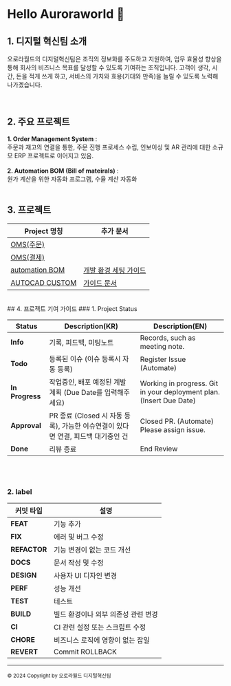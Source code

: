 # Hello Auroraworld 👋
## 1. 디지털 혁신팀 소개
오로라월드의 디지털혁신팀은 조직의 정보화를 주도하고 지원하여, 업무 효율성 향상을 통해 회사의 비즈니스 목표를 달성할 수 있도록 기여하는 조직입니다. 
고객이 생각, 시간, 돈을 적게 쓰게 하고, 서비스의 가치와 효용(기대와 만족)을 늘릴 수 있도록 노력해 나가겠습니다. <br>

 <br>
   
## 2. 주요 프로젝트
**1. Order Management System** : <br>
주문과 재고의 연결을 통한, 주문 진행 프로세스 수립, 인보이싱 및 AR 관리에 대한 소규모 ERP 프로젝트로 이어지고 있음. <br><br>
**2. Automation BOM (Bill of mateirals)** : <br> 원가 계산을 위한 자동화 프로그램, 수율 계산 자동화 <br> <br>

## 3. 프로젝트

| Project 명칭 | 추가 문서 |
| ------------ | --------- |
| [OMS(주문)](https://github.com/Auroraworld-IT/goms) <br>| |
| [OMS(결제)](https://github.com/Auroraworld-IT/goms_invoice)| |
| [automation BOM](https://github.com/Auroraworld-IT/automation-bom) | [개발 환경 세팅 가이드](https://github.com/Auroraworld-IT/automation-bom/blob/main/README.md) |
| [AUTOCAD CUSTOM](https://github.com/Auroraworld-IT/autocad_design) | [가이드 문서](https://github.com/Auroraworld-IT/autocad_design/blob/main/README.md) |

<br>
## 4. 프로젝트 기여 가이드
### 1. Project Status  

| Status | Description(KR) | Description(EN) |
| -------- | ------- | ------- |
| **Info** | 기록, 피드백, 미팅노트 | Records, such as meeting note. |
| **Todo** | 등록된 이슈 (이슈 등록시 자동 등록) | Register Issue (Automate) |
| **In Progress** | 작업중인, 배포 예정된 계발 계획 (Due Date를 입력해주세요) | Working in progress. Git in your deployment plan. (Insert Due Date) |
| **Approval** | PR 종료 (Closed 시 자동 등록), 가능한 이슈연결이 있다면 연결, 피드백 대기중인 건 | Closed PR. (Automate) Please assign issue. |
| **Done** | 리뷰 종료 | End Review |

<br> <br>
### 2. label
| 커밋 타입  | 설명                                       |
|------------|--------------------------------------------|
| **FEAT**   | 기능 추가                                  |
| **FIX**    | 에러 및 버그 수정                          |
| **REFACTOR**| 기능 변경이 없는 코드 개선                |
| **DOCS**   | 문서 작성 및 수정                          |
| **DESIGN**  | 사용자 UI 디자인 변경                      |
| **PERF**   | 성능 개선                                  |
| **TEST**   | 테스트                                     |
| **BUILD**  | 빌드 환경이나 외부 의존성 관련 변경         |
| **CI**     | CI 관련 설정 또는 스크립트 수정             |
| **CHORE**  | 비즈니스 로직에 영향이 없는 잡일           |
| **REVERT** | Commit ROLLBACK                            |


---
<small>© 2024 Copyright by 오로라월드 디지털혁신팀</small>

<!--


**Here are some ideas to get you started:**

🙋‍♀️ A short introduction - what is your organization all about?
🌈 Contribution guidelines - how can the community get involved?
👩‍💻 Useful resources - where can the community find your docs? Is there anything else the community should know?
🍿 Fun facts - what does your team eat for breakfast?
🧙 Remember, you can do mighty things with the power of [Markdown](https://docs.github.com/github/writing-on-github/getting-started-with-writing-and-formatting-on-github/basic-writing-and-formatting-syntax)
-->
